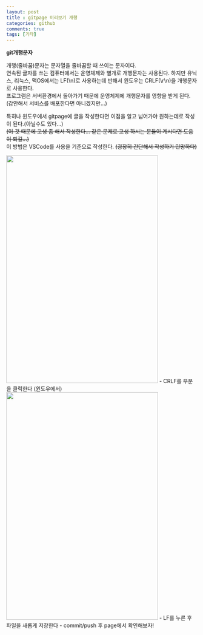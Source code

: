 ```yaml
---
layout: post
title : gitpage 미리보기 개행 
categories: github
comments: true
tags: [기타]
---
```


**git개행문자**

개행(줄바꿈)문자는 문자열을 줄바꿈할 때 쓰이는 문자이다.   
연속된 글자를 쓰는 컴퓨터에서는 운영체제와 별개로 개행문자는 사용된다.
하지만 유닉스, 리눅스, 맥OS에서는 LF(\n)로 사용하는데 반해서 윈도우는 CRLF(\r\n)을 개행문자로 사용한다.   
프로그램은 서버환경에서 돌아가기 때문에 운영체제에 개행문자를 영향을 받게 된다.   
(감안해서 서비스를 배포한다면 아니겠지만...)   

특히나 윈도우에서 gitpage에 글을 작성한다면 이점을 알고 넘어가야 원하는데로 작성이 된다.(아닐수도 있다...)   
~~(이 것 때문에 고생 좀 해서 작성한다... 같은 문제로 고생 하시는 분들이 계시다면 도움이 되길...)~~  
이 방법은 VSCode를 사용을 기준으로 작성한다. ~~(굉장히 간단해서 작성하기 민망하다)~~

<img width="400" height="600" src="/blog/images/20181223_gitpage/1.png"/>
-  CRLF를 부분을 클릭한다 (윈도우에서)

<img width="400" height="600" src="/blog/images/20181223_gitpage/2.png"/>
-  LF를 누른 후 파일을 새롭게 저장한다
-  commit/push 후 page에서 확인해보자!